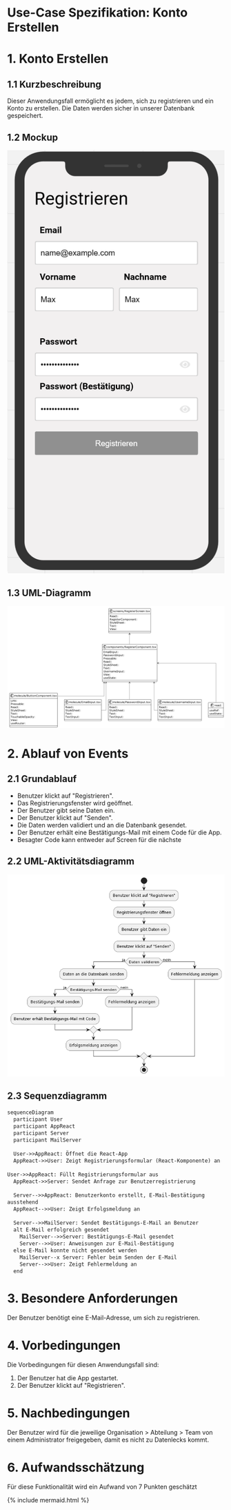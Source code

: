 # Use-Case Spezifikation: Konto Erstellen

# 1. Konto Erstellen

## 1.1 Kurzbeschreibung
Dieser Anwendungsfall ermöglicht es jedem, sich zu registrieren und ein Konto zu erstellen. Die Daten werden sicher in unserer Datenbank gespeichert.

## 1.2 Mockup
![Registrierung](./mockups/UC1_Registrieren.png)


## 1.3 UML-Diagramm
![UML-Registrierung](./uml_diagramme/uml_registrieren.png)

# 2. Ablauf von Events

## 2.1 Grundablauf
- Benutzer klickt auf "Registrieren".
- Das Registrierungsfenster wird geöffnet.
- Der Benutzer gibt seine Daten ein.
- Der Benutzer klickt auf "Senden".
- Die Daten werden validiert und an die Datenbank gesendet.
- Der Benutzer erhält eine Bestätigungs-Mail mit einem Code für die App.
- Besagter Code kann entweder auf Screen für die nächste 

## 2.2 UML-Aktivitätsdiagramm
![UML-Aktivität-Konto-Erstellen](./uml_activity/uml_activity_register.png)

## 2.3 Sequenzdiagramm

```mermaid
sequenceDiagram
  participant User
  participant AppReact
  participant Server
  participant MailServer

  User->>AppReact: Öffnet die React-App
  AppReact->>User: Zeigt Registrierungsformular (React-Komponente) an

User->>AppReact: Füllt Registrierungsformular aus
  AppReact->>Server: Sendet Anfrage zur Benutzerregistrierung

  Server-->>AppReact: Benutzerkonto erstellt, E-Mail-Bestätigung ausstehend
  AppReact-->>User: Zeigt Erfolgsmeldung an

  Server-->>MailServer: Sendet Bestätigungs-E-Mail an Benutzer
  alt E-Mail erfolgreich gesendet
    MailServer-->>Server: Bestätigungs-E-Mail gesendet
    Server-->>User: Anweisungen zur E-Mail-Bestätigung
  else E-Mail konnte nicht gesendet werden
    MailServer--x Server: Fehler beim Senden der E-Mail
    Server-->>User: Zeigt Fehlermeldung an
  end
```

# 3. Besondere Anforderungen
Der Benutzer benötigt eine E-Mail-Adresse, um sich zu registrieren.

# 4. Vorbedingungen
Die Vorbedingungen für diesen Anwendungsfall sind:
1. Der Benutzer hat die App gestartet.
2. Der Benutzer klickt auf "Registrieren".

# 5. Nachbedingungen

Der Benutzer wird für die jeweilige Organisation > Abteilung > Team von einem Administrator freigegeben,
damit es nicht zu Datenlecks kommt.

# 6. Aufwandsschätzung
Für diese Funktionalität wird ein Aufwand von 7 Punkten geschätzt

{% include mermaid.html %}